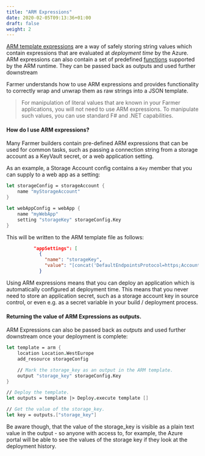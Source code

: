 ```yaml
---
title: "ARM Expressions"
date: 2020-02-05T09:13:36+01:00
draft: false
weight: 2
---
```

[ARM template expressions](https://docs.microsoft.com/en-us/azure/azure-resource-manager/templates/template-expressions) are a way of safely storing string values which contain expressions that are evaluated at *deployment time* by the Azure. ARM expressions can also contain a set of predefined [functions](https://docs.microsoft.com/en-us/azure/azure-resource-manager/templates/template-functions) supported by the ARM runtime. They can be passed back as outputs and used further downstream

Farmer understands how to use ARM expressions and provides functionality to correctly wrap and unwrap them as raw strings into a JSON template.

> For manipulation of literal values that are known in your Farmer applications, you will not need to use ARM expressions. To manipulate such values, you can use standard F# and .NET capabilities.

#### How do I use ARM expressions?
Many Farmer builders contain pre-defined ARM expressions that can be used for common tasks, such as passing a connection string from a storage account as a KeyVault secret, or a web application setting.

As an example, a Storage Account config contains a `Key` member that you can supply to a web app as a setting:

```fsharp
let storageConfig = storageAccount {
    name "myStorageAccount"
}

let webAppConfig = webApp {
    name "myWebApp"
    setting "storageKey" storageConfig.Key
}
```

This will be written to the ARM template file as follows:

```json
          "appSettings": [
            {
              "name": "storageKey",
              "value": "[concat('DefaultEndpointsProtocol=https;AccountName=myStorageAccount;AccountKey=', listKeys('myStorageAccount', '2017-10-01').keys[0].value)]"
            }
```

Using ARM expressions means that you can deploy an application which is automatically configured at deployment time. This means that you never need to store an application secret, such as a storage account key in source control, or even e.g. as a secret variable in your build / deployment process.

#### Returning the value of ARM Expressions as outputs.
ARM Expressions can also be passed back as *outputs* and used further downstream once your deployment is complete:

```fsharp
let template = arm {
    location Location.WestEurope
    add_resource storageConfig

    // Mark the storage_key as an output in the ARM template.
    output "storage_key" storageConfig.Key
}

// Deploy the template.
let outputs = template |> Deploy.execute template []

// Get the value of the storage_key.
let key = outputs.["storage_key"]
```

Be aware though, that the value of the storage_key is visible as a plain text value in the output - so anyone with access to, for example, the Azure portal will be able to see the values of the storage key if they look at the deployment history.

